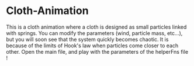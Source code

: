 # Cloth-Animation
This is a cloth animation where a cloth is designed as small particles linked with springs.
You can modify the parameters (wind, particle mass, etc...), but you will soon see that the system quickly becomes chaotic.
It is because of the limits of Hook's law when particles come closer to each other.
Open the main file, and play with the parameters of the helperFns file !
